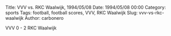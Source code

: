 Title: VVV vs. RKC Waalwijk, 1994/05/08
Date: 1994/05/08 00:00
Category: sports
Tags: football, football scores, VVV, RKC Waalwijk
Slug: vvv-vs-rkc-waalwijk
Author: carbonero


VVV 0 - 2 RKC Waalwijk
